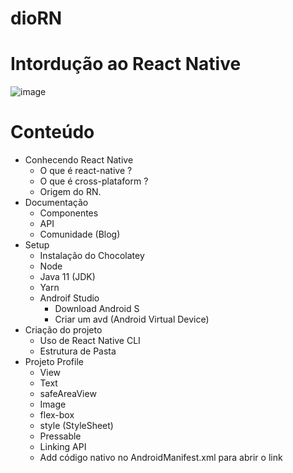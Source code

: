 # dioRN
# Intordução ao React Native

![image](https://user-images.githubusercontent.com/68609506/176243628-8ad771cc-4b32-4e2e-8886-75abd7bfa1a1.png)

# Conteúdo
- Conhecendo React Native
  - O que é react-native ?
  - O que é cross-plataform ?
  - Origem do RN.
- Documentação
  - Componentes
  - API
  - Comunidade (Blog)
- Setup
  - Instalação do Chocolatey
  - Node
  - Java 11 (JDK)
  - Yarn
  - Androif Studio
    - Download Android S
    - Criar um avd (Android Virtual Device)
- Criação do projeto
  - Uso de React Native CLI
  - Estrutura de Pasta
- Projeto Profile
  - View
  - Text
  - safeAreaView
  - Image
  - flex-box
  - style (StyleSheet)
  - Pressable
  - Linking API
  - Add código nativo no AndroidManifest.xml para abrir o link
